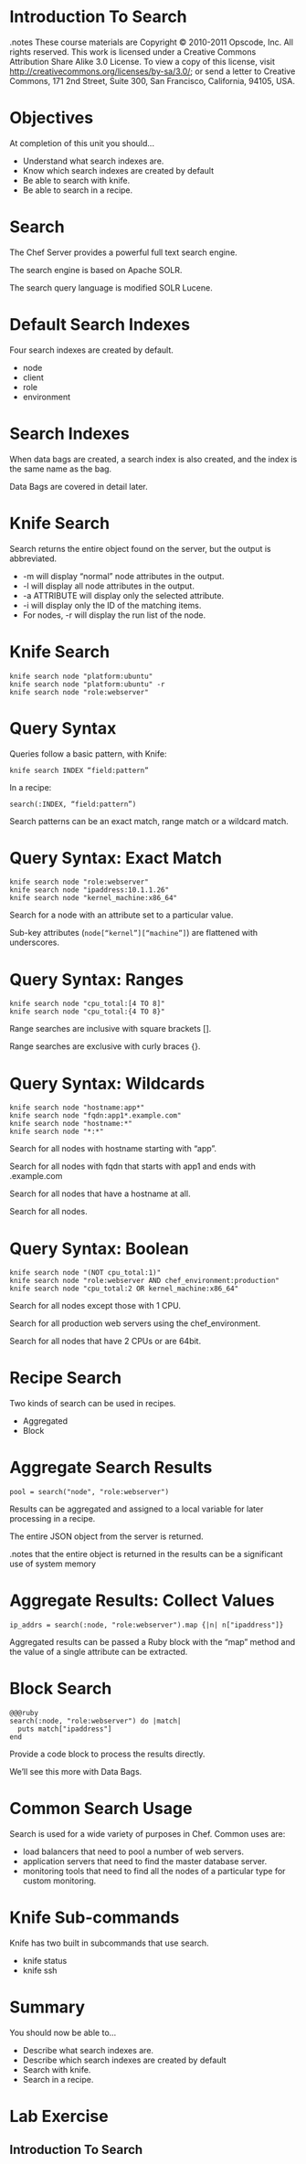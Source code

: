 # Introduction To Search

.notes These course materials are Copyright © 2010-2011 Opscode, Inc. All rights reserved.
This work is licensed under a Creative Commons Attribution Share Alike 3.0 License. To view a copy of this license, visit http://creativecommons.org/licenses/by-sa/3.0/; or send a letter to Creative Commons, 171 2nd Street, Suite 300, San Francisco, California, 94105, USA.

# Objectives

At completion of this unit you should...

* Understand what search indexes are.
* Know which search indexes are created by default
* Be able to search with knife.
* Be able to search in a recipe.

# Search

The Chef Server provides a powerful full text search engine.

The search engine is based on Apache SOLR.

The search query language is modified SOLR Lucene.

# Default Search Indexes

Four search indexes are created by default.

* node
* client
* role
* environment

# Search Indexes

When data bags are created, a search index is also created, and the index is the same name as the bag.

Data Bags are covered in detail later.

# Knife Search

Search returns the entire object found on the server, but the output is abbreviated.

* -m will display “normal” node attributes in the output.
* -l will display all node attributes in the output.
* -a ATTRIBUTE will display only the selected attribute.
* -i will display only the ID of the matching items.
* For nodes, -r will display the run list of the node.

# Knife Search

    knife search node "platform:ubuntu"
    knife search node "platform:ubuntu" -r
    knife search node "role:webserver"

# Query Syntax

Queries follow a basic pattern, with Knife:

    knife search INDEX “field:pattern”

In a recipe:

    search(:INDEX, “field:pattern”)

Search patterns can be an exact match, range match or a wildcard match.

# Query Syntax: Exact Match

    knife search node "role:webserver"
    knife search node "ipaddress:10.1.1.26"
    knife search node "kernel_machine:x86_64"

Search for a node with an attribute set to a particular value.

Sub-key attributes (`node[“kernel”][“machine”]`) are flattened with underscores.

# Query Syntax: Ranges

    knife search node "cpu_total:[4 TO 8]"
    knife search node "cpu_total:{4 TO 8}"

Range searches are inclusive with square brackets [].

Range searches are exclusive with curly braces {}.

# Query Syntax: Wildcards

    knife search node "hostname:app*"
    knife search node "fqdn:app1*.example.com"
    knife search node "hostname:*"
    knife search node "*:*"

Search for all nodes with hostname starting with “app”.

Search for all nodes with fqdn that starts with app1 and ends with .example.com

Search for all nodes that have a hostname at all.

Search for all nodes.

# Query Syntax: Boolean

    knife search node "(NOT cpu_total:1)"
    knife search node "role:webserver AND chef_environment:production"
    knife search node "cpu_total:2 OR kernel_machine:x86_64"

Search for all nodes except those with 1 CPU.

Search for all production web servers using the chef_environment.

Search for all nodes that have 2 CPUs or are 64bit.

# Recipe Search

Two kinds of search can be used in recipes.

* Aggregated
* Block

# Aggregate Search Results

    pool = search("node", "role:webserver")

Results can be aggregated and assigned to a local variable for later processing in a recipe.

The entire JSON object from the server is returned.

.notes that the entire object is returned in the results can be a
significant use of system memory

# Aggregate Results: Collect Values

    ip_addrs = search(:node, "role:webserver").map {|n| n["ipaddress"]}

Aggregated results can be passed a Ruby block with the “map” method
and the value of a single attribute can be extracted.

# Block Search

    @@@ruby
    search(:node, "role:webserver") do |match|
      puts match["ipaddress"]
    end
    
Provide a code block to process the results directly.

We’ll see this more with Data Bags.    

# Common Search Usage

Search is used for a wide variety of purposes in Chef. Common uses are:

* load balancers that need to pool a number of web servers.
* application servers that need to find the master database server.
* monitoring tools that need to find all the nodes of a particular
  type for custom monitoring.

# Knife Sub-commands

Knife has two built in subcommands that use search.

* knife status
* knife ssh

# Summary

You should now be able to...

* Describe what search indexes are.
* Describe which search indexes are created by default
* Search with knife.
* Search in a recipe.

# Lab Exercise

## Introduction To Search
